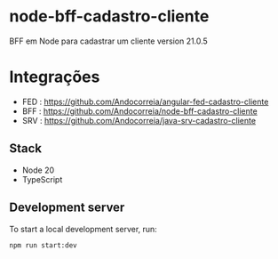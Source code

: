 # node-bff-cadastro-cliente
BFF em Node para cadastrar um cliente version 21.0.5

# Integrações
- FED : https://github.com/Andocorreia/angular-fed-cadastro-cliente
- BFF : https://github.com/Andocorreia/node-bff-cadastro-cliente
- SRV : https://github.com/Andocorreia/java-srv-cadastro-cliente

## Stack
- Node 20
- TypeScript

## Development server

To start a local development server, run:

```bash
npm run start:dev
```
